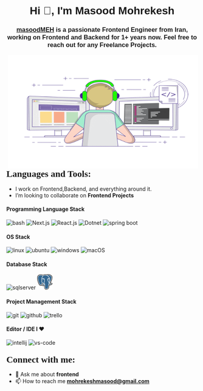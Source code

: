 <!-- Header Section -->
<h1 align="center"><font face="Arial">Hi 👋, I'm Masood Mohrekesh</font></h1>
<h3 align="center"><font face="Arial"><a href="https://www.linkedin.com/in/masood-mohrekesh/" target="_blank" rel="noreferrer">masoodMEH</a> is a passionate Frontend Engineer from Iran, working on Frontend and Backend for 1+ years now. Feel free to reach out for any Freelance Projects.</font></h3>

<!-- GIF -->
<img align="right" height="300" width="500" src="https://raw.githubusercontent.com/mikonoid/mikonoid/main/images/gifs/coder3.gif" />

<!-- Languages and Tools Section -->
<h3 align="left"><font size="+2" face="Verdana">Languages and Tools:</font></h3>


- I work on Frontend,Backend, and everything around it.
- I’m looking to collaborate on **Frontend Projects**



#### Programming Language Stack
<p align="left">
  <img src="https://www.vectorlogo.zone/logos/gnu_bash/gnu_bash-icon.svg" alt="bash" title="bash" title="bash" width="40" height="40"/>
  <img src="https://i.pinimg.com/736x/5e/b9/5e/5eb95eaf598d1007befaa78d038c2b2f.jpg" alt="Next.js" title="Next.js" width="40" height="40"/> 
  <img src="https://i.pinimg.com/736x/77/6f/d8/776fd8269417774ef8b29304781e5277.jpg" alt="React.js" title="React.js" width="40" height="40"/>  
  <img src="https://i.pinimg.com/564x/ed/54/87/ed5487cdf75aa7ae06e257c2ea143833.jpg" alt="Dotnet" title="dotnet" width="40" height="40"/>  
  <img src="https://i.pinimg.com/564x/ba/06/3e/ba063e5c8c82991408714d68332eb0ac.jpg" alt="spring boot" title="spring boot" width="40" height="40"/>
</p>

#### OS Stack
<p align="left">
  <img src="https://brandlogos.net/wp-content/uploads/2020/03/Linux-logo.png" alt="linux" title="linux" width="40" height="40"/>
  <img src="https://www.vectorlogo.zone/logos/ubuntu/ubuntu-icon.svg" alt="ubuntu" title="ubuntu" width="40" height="40"/>
  <img src="https://i.pinimg.com/564x/21/40/c4/2140c461d0ae465c8c392ef43fd36016.jpg" alt="windows" title="windows" width="40" height="40"/> 
  <img src="https://banner2.cleanpng.com/20180330/otq/avihpiggt.webp" alt="macOS" title="macOS" width="40" height="40"/>
</p>

#### Database Stack
<p align="left">
    <img src="https://i.pinimg.com/564x/3e/55/df/3e55dfb0980956b42cac768b740cdad6.jpg" alt="sqlserver" title="sqlserver" width="40" height="40"/>  
    <img src="https://raw.githubusercontent.com/github/explore/80688e429a7d4ef2fca1e82350fe8e3517d3494d/topics/postgresql/postgresql.png" alt="postgresql" title="postgresql" width="40" height="40"/>     
</p>
<!--
#### Dev Stack
<p align="left">
<img src="https://raw.githubusercontent.com/vscode-icons/vscode-icons/72101ee333eca9219ac9a7c14d4834eef8e4c64b/icons/file_type_maven.svg" alt="maven" title="maven" width="40" height="40"/>
<img src="https://www.vectorlogo.zone/logos/scala-sbt/scala-sbt-icon.svg" alt="sbt" title="sbt" width="40" height="40"/>
<img src="https://www.vectorlogo.zone/logos/apache_kafka/apache_kafka-icon.svg" alt="kafka" title="kafka" width="40" height="40"/>
<img src="https://www.vectorlogo.zone/logos/elastic/elastic-icon.svg" alt="elasticsearch" title="elasticsearch" width="40" height="40"/> </p>
-->

#### Project Management Stack
<p align="left">
  <img src="https://www.vectorlogo.zone/logos/git-scm/git-scm-icon.svg" alt="git" title="git" width="40" height="40"/>
  <img src="https://www.vectorlogo.zone/logos/github/github-icon.svg" alt="github" title="github" width="40" height="40"/> 
  <img src="https://www.vectorlogo.zone/logos/trello/trello-icon.svg" alt="trello" title="trello" width="40" height="40"/></p>

#### Editor / IDE I ♥
<p align="left">
  <img src="https://cdn.worldvectorlogo.com/logos/intellij-idea-1.svg" alt="intellij"   title="intellij" width="40" height="40"/>
  <img src="https://www.vectorlogo.zone/logos/visualstudio_code/visualstudio_code-icon.svg" alt="vs-code" title="vs-code" width="40" height="40"/>
</p>

<!-- Contact Section -->
<h3 align="left"><font size="+2" face="Verdana">Connect with me:</font></h3>
<p align="left">
</p>

- 💬 Ask me about **frontend**
- 📫 How to reach me **[mohrekeshmasood@gmail.com](mohrekeshmasood@gmail.com)**



